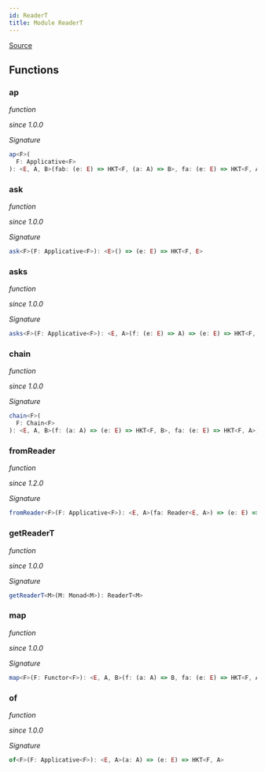 ```yaml
---
id: ReaderT
title: Module ReaderT
---
```


[Source](https://github.com/gcanti/fp-ts/blob/master/src/ReaderT.ts)

## Functions

### ap

_function_

_since 1.0.0_

_Signature_

```ts
ap<F>(
  F: Applicative<F>
): <E, A, B>(fab: (e: E) => HKT<F, (a: A) => B>, fa: (e: E) => HKT<F, A>) => (e: E) => HKT<F, B>
```

### ask

_function_

_since 1.0.0_

_Signature_

```ts
ask<F>(F: Applicative<F>): <E>() => (e: E) => HKT<F, E>
```

### asks

_function_

_since 1.0.0_

_Signature_

```ts
asks<F>(F: Applicative<F>): <E, A>(f: (e: E) => A) => (e: E) => HKT<F, A>
```

### chain

_function_

_since 1.0.0_

_Signature_

```ts
chain<F>(
  F: Chain<F>
): <E, A, B>(f: (a: A) => (e: E) => HKT<F, B>, fa: (e: E) => HKT<F, A>) => (e: E) => HKT<F, B>
```

### fromReader

_function_

_since 1.2.0_

_Signature_

```ts
fromReader<F>(F: Applicative<F>): <E, A>(fa: Reader<E, A>) => (e: E) => HKT<F, A>
```

### getReaderT

_function_

_since 1.0.0_

_Signature_

```ts
getReaderT<M>(M: Monad<M>): ReaderT<M>
```

### map

_function_

_since 1.0.0_

_Signature_

```ts
map<F>(F: Functor<F>): <E, A, B>(f: (a: A) => B, fa: (e: E) => HKT<F, A>) => (e: E) => HKT<F, B>
```

### of

_function_

_since 1.0.0_

_Signature_

```ts
of<F>(F: Applicative<F>): <E, A>(a: A) => (e: E) => HKT<F, A>
```

